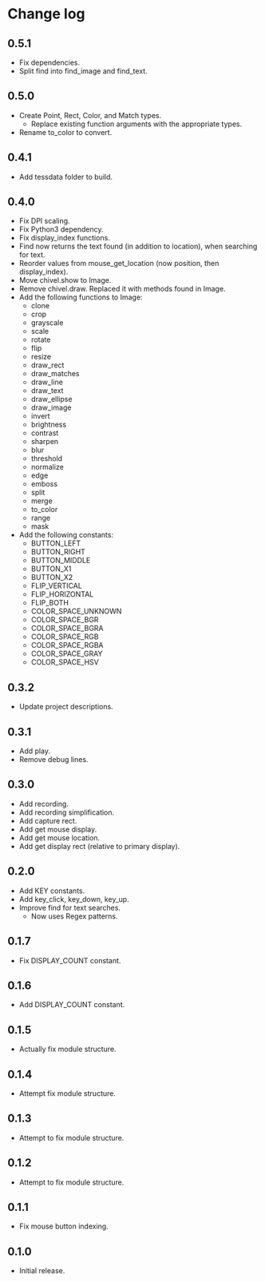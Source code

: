 # Change log

## 0.5.1
- Fix dependencies.
- Split find into find_image and find_text.

## 0.5.0
- Create Point, Rect, Color, and Match types.
    - Replace existing function arguments with the appropriate types.
- Rename to_color to convert.

## 0.4.1
- Add tessdata folder to build.

## 0.4.0
- Fix DPI scaling.
- Fix Python3 dependency.
- Fix display_index functions.
- Find now returns the text found (in addition to location), when searching for text.
- Reorder values from mouse_get_location (now position, then display_index).
- Move chivel.show to Image.
- Remove chivel.draw. Replaced it with methods found in Image.
- Add the following functions to Image:
    - clone
    - crop
    - grayscale
    - scale
    - rotate
    - flip
    - resize
    - draw_rect
    - draw_matches
    - draw_line
    - draw_text
    - draw_ellipse
    - draw_image
    - invert
    - brightness
    - contrast
    - sharpen
    - blur
    - threshold
    - normalize
    - edge
    - emboss
    - split
    - merge
    - to_color
    - range
    - mask
- Add the following constants:
    - BUTTON_LEFT
    - BUTTON_RIGHT
    - BUTTON_MIDDLE
    - BUTTON_X1
    - BUTTON_X2
    - FLIP_VERTICAL
    - FLIP_HORIZONTAL
    - FLIP_BOTH
    - COLOR_SPACE_UNKNOWN
    - COLOR_SPACE_BGR
    - COLOR_SPACE_BGRA
    - COLOR_SPACE_RGB
    - COLOR_SPACE_RGBA
    - COLOR_SPACE_GRAY
    - COLOR_SPACE_HSV

## 0.3.2
- Update project descriptions.

## 0.3.1
- Add play.
- Remove debug lines.

## 0.3.0
- Add recording.
- Add recording simplification.
- Add capture rect.
- Add get mouse display.
- Add get mouse location.
- Add get display rect (relative to primary display).

## 0.2.0
- Add KEY constants.
- Add key_click, key_down, key_up.
- Improve find for text searches.
    - Now uses Regex patterns.

## 0.1.7
- Fix DISPLAY_COUNT constant.

## 0.1.6
- Add DISPLAY_COUNT constant.

## 0.1.5
- Actually fix module structure.

## 0.1.4
- Attempt fix module structure.

## 0.1.3
- Attempt to fix module structure.

## 0.1.2
- Attempt to fix module structure.

## 0.1.1
- Fix mouse button indexing.

## 0.1.0
- Initial release.